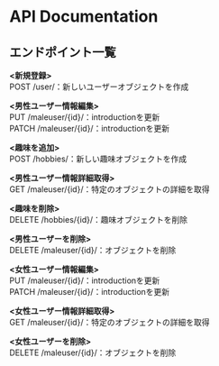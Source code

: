 # API Documentation

## エンドポイント一覧

**<新規登録>**  
POST /user/：新しいユーザーオブジェクトを作成

**<男性ユーザー情報編集>**  
PUT /maleuser/{id}/：introductionを更新  
PATCH /maleuser/{id}/：introductionを更新  

**<趣味を追加>**  
POST /hobbies/：新しい趣味オブジェクトを作成

**<男性ユーザー情報詳細取得>**  
GET /maleuser/{id}/：特定のオブジェクトの詳細を取得

**<趣味を削除>**  
DELETE /hobbies/{id}/：趣味オブジェクトを削除

**<男性ユーザーを削除>**  
DELETE /maleuser/{id}/：オブジェクトを削除

**<女性ユーザー情報編集>**  
PUT /maleuser/{id}/：introductionを更新  
PATCH /maleuser/{id}/：introductionを更新  

**<女性ユーザー情報詳細取得>**  
GET /maleuser/{id}/：特定のオブジェクトの詳細を取得

**<女性ユーザーを削除>**  
DELETE /maleuser/{id}/：オブジェクトを削除
